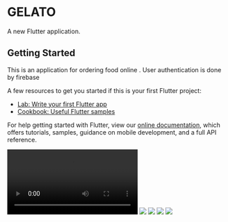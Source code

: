 # GELATO

A new Flutter application.

## Getting Started

This is an application for ordering food online . User authentication is done by firebase

A few resources to get you started if this is your first Flutter project:

- [Lab: Write your first Flutter app](https://flutter.dev/docs/get-started/codelab)
- [Cookbook: Useful Flutter samples](https://flutter.dev/docs/cookbook)

For help getting started with Flutter, view our
[online documentation](https://flutter.dev/docs), which offers tutorials,
samples, guidance on mobile development, and a full API reference.

![](gelato.mp4)
![](signup.jpg)
![](home.jpg)
![](details.jpg)
![](cart.jpg)
